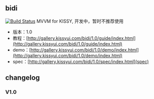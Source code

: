 ## bidi

[![Build Status](https://travis-ci.org/shepherdwind/bidi.png?branch=master)](https://travis-ci.org/shepherdwind/bidi)
MVVM for KISSY, 开发中，暂时不推荐使用

* 版本：1.0
* 教程：[http://gallery.kissyui.com/bidi/1.0/guide/index.html](http://gallery.kissyui.com/bidi/1.0/guide/index.html)
* demo：[http://gallery.kissyui.com/bidi/1.0/demo/index.html](http://gallery.kissyui.com/bidi/1.0/demo/index.html)
* spec：[http://gallery.kissyui.com/bidi/1.0/spec/index.html](spec)

## changelog

### V1.0


